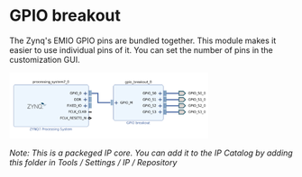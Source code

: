 # GPIO breakout

The Zynq's EMIO GPIO pins are bundled together. This module makes it easier to use individual pins of it. You can set the number of pins in the customization GUI.

<img src="etc/usage_example.png" width="70%">

*Note: This is a packeged IP core. You can add it to the IP Catalog by adding this folder in Tools / Settings / IP / Repository*
